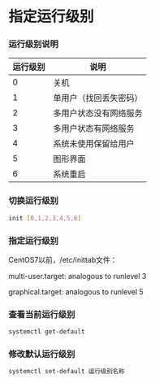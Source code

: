 # 指定运行级别

### 运行级别说明

| 运行级别 | 说明                   |
| -------- | ---------------------- |
| 0        | 关机                   |
| 1        | 单用户（找回丢失密码） |
| 2        | 多用户状态没有网络服务 |
| 3        | 多用户状态有网络服务   |
| 4        | 系统未使用保留给用户   |
| 5        | 图形界面               |
| 6        | 系统重启               |

### 切换运行级别

```bash
init [0,1,2,3,4,5,6]
```

### 指定运行级别

CentOS7以前，/etc/inittab文件：

multi-user.target: analogous to runlevel 3

graphical.target: analogous to runlevel 5

### 查看当前运行级别

```bash
systemctl get-default
```

### 修改默认运行级别

```bash
systemctl set-default 运行级别名称
```

